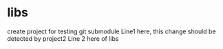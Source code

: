 # libs
create project for testing git submodule
Line1 here, this change should be detected by project2
Line 2 here of libs
